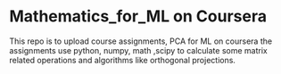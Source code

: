 # Mathematics_for_ML on Coursera
This repo is to upload course assignments, PCA for ML on coursera
the assignments use python, numpy, math ,scipy to calculate some matrix related operations and algorithms like orthogonal projections.
